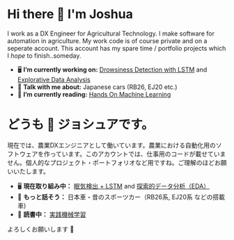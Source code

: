 # **Hi there 👋 I'm Joshua**
I work as a DX Engineer for Agricultural Technology. I make software for automation in agriculture. 
My work code is of course private and on a seperate account. This account has my spare time / portfolio projects which I *hope* to finish..someday.

- 🖥️ **I’m currently working on:** [Drowsiness Detection with LSTM](https://github.com/ChrisBell193/Siesta_Sentry) and [Explorative Data Analysis](https://github.com/Joshua-Higgins-jp/Auction_Hunters_EDA)
- 💬 **Talk with me about:** Japanese cars (RB26, EJ20 etc.)
- 📗 **I’m currently reading:** [Hands On Machine Learning](https://www.oreilly.com/library/view/hands-on-machine-learning/9781098125967/)

# どうも 👋 ジョシュアです。
現在では、農業DXエンジニアとして働いています。農業における自動化用のソフトウェアを作っています。このアカウントでは、仕事用のコードが載せていません。個人的なプロジェクト・ポートフォリオなど用ですね。ご理解のほどお願いいたします。

- 🖥️ **現在取り組み中：** [眠気検出 + LSTM](https://github.com/ChrisBell193/Siesta_Sentry) and [探索的データ分析（EDA）](https://github.com/Joshua-Higgins-jp/Auction_Hunters_EDA)
- 💬 **もっと話そう：** 日本車・昔のスポーツカー（RB26系, EJ20系 などの搭載車)
- 📗 **読書中：** [実践機械学習](https://www.oreilly.com/library/view/hands-on-machine-learning/9781098125967/)

よろしくお願いします 🤝

